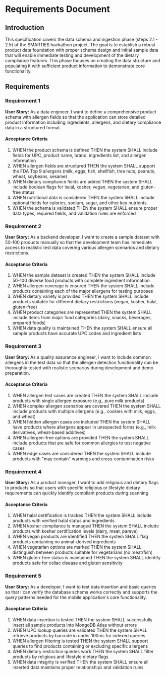 # Requirements Document

## Introduction

This specification covers the data schema and ingestion phase (steps 2.1 - 2.5) of the SMARTIES hackathon project. The goal is to establish a robust product data foundation with proper schema design and initial sample data that will enable immediate testing and development of the dietary compliance features. This phase focuses on creating the data structure and populating it with sufficient product information to demonstrate core functionality.

## Requirements

### Requirement 1

**User Story:** As a data engineer, I want to define a comprehensive product schema with allergen fields so that the application can store detailed product information including ingredients, allergens, and dietary compliance data in a structured format.

#### Acceptance Criteria

1. WHEN the product schema is defined THEN the system SHALL include fields for UPC, product name, brand, ingredients list, and allergen information
2. WHEN allergen fields are structured THEN the system SHALL support the FDA Top 9 allergens (milk, eggs, fish, shellfish, tree nuts, peanuts, wheat, soybeans, sesame)
3. WHEN dietary compliance fields are added THEN the system SHALL include boolean flags for halal, kosher, vegan, vegetarian, and gluten-free status
4. WHEN nutritional data is considered THEN the system SHALL include optional fields for calories, sodium, sugar, and other key nutrients
5. WHEN the schema is validated THEN the system SHALL ensure proper data types, required fields, and validation rules are enforced

### Requirement 2

**User Story:** As a backend developer, I want to create a sample dataset with 50-100 products manually so that the development team has immediate access to realistic test data covering various allergen scenarios and dietary restrictions.

#### Acceptance Criteria

1. WHEN the sample dataset is created THEN the system SHALL include 50-100 diverse food products with complete ingredient information
2. WHEN allergen coverage is ensured THEN the system SHALL include products containing each of the major allergens for testing purposes
3. WHEN dietary variety is provided THEN the system SHALL include products suitable for different dietary restrictions (vegan, kosher, halal, gluten-free)
4. WHEN product categories are represented THEN the system SHALL include items from major food categories (dairy, snacks, beverages, prepared foods)
5. WHEN data quality is maintained THEN the system SHALL ensure all sample products have accurate UPC codes and ingredient lists

### Requirement 3

**User Story:** As a quality assurance engineer, I want to include common allergens in the test data so that the allergen detection functionality can be thoroughly tested with realistic scenarios during development and demo preparation.

#### Acceptance Criteria

1. WHEN allergen test cases are created THEN the system SHALL include products with single allergen exposure (e.g., pure milk products)
2. WHEN complex allergen scenarios are covered THEN the system SHALL include products with multiple allergens (e.g., cookies with milk, eggs, and wheat)
3. WHEN hidden allergen cases are included THEN the system SHALL have products where allergens appear in unexpected forms (e.g., milk derivatives, wheat-based additives)
4. WHEN allergen-free options are provided THEN the system SHALL include products that are safe for common allergies to test negative cases
5. WHEN edge cases are considered THEN the system SHALL include products with "may contain" warnings and cross-contamination risks

### Requirement 4

**User Story:** As a product manager, I want to add religious and dietary flags to products so that users with specific religious or lifestyle dietary requirements can quickly identify compliant products during scanning.

#### Acceptance Criteria

1. WHEN halal certification is tracked THEN the system SHALL include products with verified halal status and ingredients
2. WHEN kosher compliance is managed THEN the system SHALL include products with kosher certification levels (dairy, meat, pareve)
3. WHEN vegan products are identified THEN the system SHALL flag products containing no animal-derived ingredients
4. WHEN vegetarian options are marked THEN the system SHALL distinguish between products suitable for vegetarians (no meat/fish)
5. WHEN gluten-free status is maintained THEN the system SHALL identify products safe for celiac disease and gluten sensitivity

### Requirement 5

**User Story:** As a developer, I want to test data insertion and basic queries so that I can verify the database schema works correctly and supports the query patterns needed for the mobile application's core functionality.

#### Acceptance Criteria

1. WHEN data insertion is tested THEN the system SHALL successfully insert all sample products into MongoDB Atlas without errors
2. WHEN UPC lookup queries are validated THEN the system SHALL retrieve products by barcode in under 100ms for indexed queries
3. WHEN allergen filtering is tested THEN the system SHALL support queries to find products containing or excluding specific allergens
4. WHEN dietary restriction queries work THEN the system SHALL filter products by religious and lifestyle dietary flags
5. WHEN data integrity is verified THEN the system SHALL ensure all inserted data maintains proper relationships and validation rules
